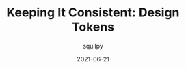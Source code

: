 ---
author: squilpy
date: 2021-06-21
permalink: false
publisher: uxdesigncc
tags:
  - design-systems
  - design-tokens
  - consistency
target_url: https://bootcamp.uxdesign.cc/keeping-it-consistent-design-tokens-eaecdbdfee50
title: "Keeping It Consistent: Design Tokens"
---